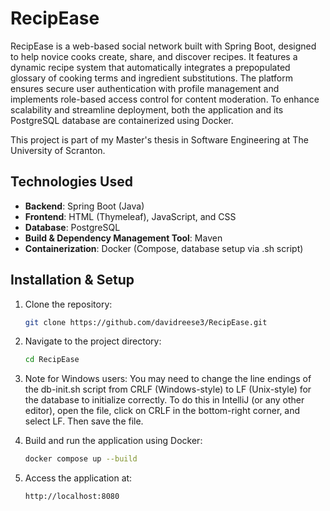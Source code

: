 # RecipEase

RecipEase is a web-based social network built with Spring Boot, designed to help novice cooks create, share, and discover recipes.
It features a dynamic recipe system that automatically integrates a prepopulated glossary of cooking terms and ingredient substitutions.
The platform ensures secure user authentication with profile management and implements role-based access control for content moderation.
To enhance scalability and streamline deployment, both the application and its PostgreSQL database are containerized using Docker.

This project is part of my Master's thesis in Software Engineering at The University of Scranton.

## Technologies Used

- **Backend**: Spring Boot (Java)
- **Frontend**: HTML (Thymeleaf), JavaScript, and CSS
- **Database**: PostgreSQL
- **Build & Dependency Management Tool**: Maven
- **Containerization**: Docker (Compose, database setup via .sh script)

## Installation & Setup

1. Clone the repository:
   ```bash
   git clone https://github.com/davidreese3/RecipEase.git
   ```

2. Navigate to the project directory:
   ```bash
   cd RecipEase
   ```

3. Note for Windows users: You may need to change the line endings of the db-init.sh script from CRLF (Windows-style) to LF (Unix-style) for the database to initialize correctly.
   To do this in IntelliJ (or any other editor), open the file, click on CRLF in the bottom-right corner, and select LF.
   Then save the file.

4. Build and run the application using Docker:
   ```bash
   docker compose up --build
   ```

5. Access the application at:
   ```
   http://localhost:8080
   ```